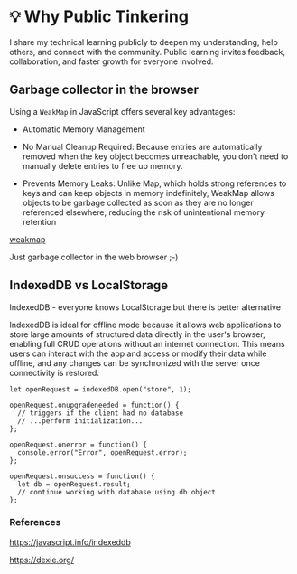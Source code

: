 # 💡 Why Public Tinkering

I share my technical learning publicly to deepen my understanding, help others, and connect with the community. Public learning invites feedback, collaboration, and faster growth for everyone involved.

## Garbage collector in the browser

Using a `WeakMap` in JavaScript offers several key advantages:

- Automatic Memory Management

- No Manual Cleanup Required: Because entries are automatically removed when the key object becomes unreachable, you don't need to manually delete entries to free up memory.
- Prevents Memory Leaks: Unlike Map, which holds strong references to keys and can keep objects in memory indefinitely, WeakMap allows objects to be garbage collected as soon as they are no longer referenced elsewhere, reducing the risk of unintentional memory retention

[weakmap](./resources/weakmap.png)

Just garbage collector in the web browser ;-)

## IndexedDB vs LocalStorage

IndexedDB - everyone knows LocalStorage but there is better alternative

IndexedDB is ideal for offline mode because it allows web applications to store large amounts of structured data directly in the user's browser, enabling full CRUD operations without an internet connection. This means users can interact with the app and access or modify their data while offline, and any changes can be synchronized with the server once connectivity is restored.


```
let openRequest = indexedDB.open("store", 1);

openRequest.onupgradeneeded = function() {
  // triggers if the client had no database
  // ...perform initialization...
};

openRequest.onerror = function() {
  console.error("Error", openRequest.error);
};

openRequest.onsuccess = function() {
  let db = openRequest.result;
  // continue working with database using db object
};
```
### References

https://javascript.info/indexeddb

https://dexie.org/
